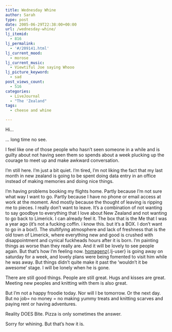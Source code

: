 ```yaml
---
title: Wednesday Whine
author: Sarah
type: post
date: 2005-06-29T22:38:00+00:00
url: /wednesday-whine/
lj_itemid:
  - 816
lj_permalink:
  - '#/209141.html'
lj_current_mood:
  - morose
lj_current_music:
  - Viewtiful Joe saying Whooo
lj_picture_keyword:
  - sad
post_views_count:
  - 516
categories:
  - LiveJournal
  - "The 'Zealand"
tags:
  - cheese and whine

---
```

Hi&#8230;

&#8230; long time no see.

I feel like one of those people who hasn&#8217;t seen someone in a while and is guilty about not having seen them so spends about a week plucking up the courage to meet up and make awkward conversation.

I&#8217;m still here. I&#8217;m just a bit quiet. I&#8217;m tired, I&#8217;m not liking the fact that my last month in new zealand is going to be spent doing data entry in an office instead of making memories and doing nice things.
  
I&#8217;m having problems booking my flights home. Partly because I&#8217;m not sure what way I want to go. Partly because I have no phone or email access at work at the moment. And mostly because the thought of leaving is ripping me to pieces. I really don&#8217;t want to leave. It&#8217;s a combination of not wanting to say goodbye to everything that I love about New Zealand and not wanting to go back to Limerick. I can already feel it. The box that is the Me that I was a year ago (it&#8217;s not a fucking coffin. i know this. but it&#8217;s a BOX. I don&#8217;t want to go in a box!). The stultifying atmosphere and lack of freshness that is the old town of Limerick, where everything new and good is crushed with disappointment and cynical fuckheads hours after it is born. I&#8217;m painting things as worse than they really are. And it will be lovely to see people again. But that&#8217;s how I&#8217;m feeling now. [homagenz][1]{.lj-user} is going away on saturday for a week, and lovely plans were being fomented to visit him while he was away. But things didn&#8217;t quite make it past the &#8216;wouldn&#8217;t it be awesome&#8217; stage. I will be lonely when he is gone.
  
There are still good things. People are still great. Hugs and kisses are great. Meeting new peoples and knitting with them is also great.
  
But I&#8217;m not a happy froodie today. Nor will I be tomorrow. Or the next day. But no job= no money = no making yummy treats and knitting scarves and paying rent or having adventures.
  
Reality DOES Bite. Pizza is only sometimes the answer.

Sorry for whining. But that&#8217;s how it is.

 [1]: http://homagenz.livejournal.com/
